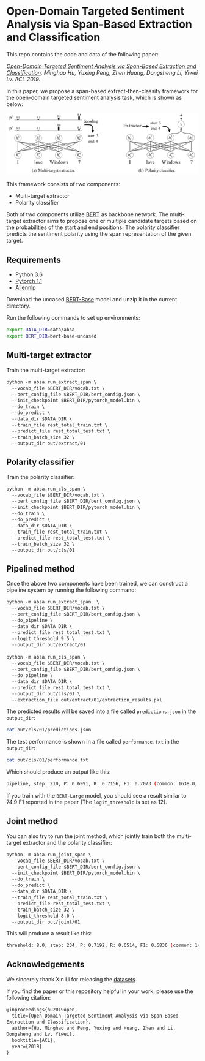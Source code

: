 # Open-Domain Targeted Sentiment Analysis via Span-Based Extraction and Classification

This repo contains the code and data of the following paper:

<i> [Open-Domain Targeted Sentiment Analysis via Span-Based Extraction and Classification](https://arxiv.org/abs/1906.03820). Minghao Hu, Yuxing Peng, Zhen Huang, Dongsheng Li, Yiwei Lv. ACL 2019.</i>

In this paper, we propose a span-based extract-then-classify framework for the open-domain targeted sentiment analysis task, which is shown as below:
<p>
<img src="image/framework.PNG" width="800">
</p>

This framework consists of two components:
- Multi-target extractor
- Polarity classifier

Both of two components utilize [BERT](https://github.com/huggingface/pytorch-pretrained-BERT) as backbone network. The multi-target extractor aims to propose one or multiple candidate targets based on the probabilities of the start and end positions. The polarity classifier predicts the sentiment polarity using the span representation of the given target.

## Requirements
- Python 3.6
- [Pytorch 1.1](https://pytorch.org/)
- [Allennlp](https://allennlp.org/)

Download the uncased [BERT-Base](https://drive.google.com/file/d/13I0Gj7v8lYhW5Hwmp5kxm3CTlzWZuok2/view?usp=sharing) model and unzip it in the current directory. 

Run the following commands to set up environments:
```bash
export DATA_DIR=data/absa
export BERT_DIR=bert-base-uncased
```

## Multi-target extractor
Train the multi-target extractor:
```shell
python -m absa.run_extract_span \
  --vocab_file $BERT_DIR/vocab.txt \
  --bert_config_file $BERT_DIR/bert_config.json \
  --init_checkpoint $BERT_DIR/pytorch_model.bin \
  --do_train \
  --do_predict \
  --data_dir $DATA_DIR \
  --train_file rest_total_train.txt \
  --predict_file rest_total_test.txt \
  --train_batch_size 32 \
  --output_dir out/extract/01
```

## Polarity classifier
Train the polarity classifier:
```shell
python -m absa.run_cls_span \
  --vocab_file $BERT_DIR/vocab.txt \
  --bert_config_file $BERT_DIR/bert_config.json \
  --init_checkpoint $BERT_DIR/pytorch_model.bin \
  --do_train \
  --do_predict \
  --data_dir $DATA_DIR \
  --train_file rest_total_train.txt \
  --predict_file rest_total_test.txt \
  --train_batch_size 32 \
  --output_dir out/cls/01
```

## Pipelined method
Once the above two components have been trained, we can construct a pipeline system by running the following command:
```shell
python -m absa.run_extract_span  \
  --vocab_file $BERT_DIR/vocab.txt \
  --bert_config_file $BERT_DIR/bert_config.json \
  --do_pipeline \
  --data_dir $DATA_DIR \
  --predict_file rest_total_test.txt \
  --logit_threshold 9.5 \
  --output_dir out/extract/01

python -m absa.run_cls_span \
  --vocab_file $BERT_DIR/vocab.txt \
  --bert_config_file $BERT_DIR/bert_config.json \
  --do_pipeline \
  --data_dir $DATA_DIR \
  --predict_file rest_total_test.txt \
  --output_dir out/cls/01 \
  --extraction_file out/extract/01/extraction_results.pkl
```
The predicted results will be saved into a file called `predictions.json` in the `output_dir`:
```bash
cat out/cls/01/predictions.json
```

The test performance is shown in a file called `performance.txt` in the `output_dir`:
```bash
cat out/cls/01/performance.txt
```
Which should produce an output like this:
```bash
pipeline, step: 210, P: 0.6991, R: 0.7156, F1: 0.7073 (common: 1638.0, retrieved: 2343.0, relevant: 2289.0)
```

If you train with the `BERT-Large` model, you should see a result similar to 74.9 F1 reported in the paper (The `logit_threshold` is set as 12).

## Joint method
You can also try to run the joint method, which jointly train both the multi-target extractor and the polarity classifier:
```shell
python -m absa.run_joint_span \
  --vocab_file $BERT_DIR/vocab.txt \
  --bert_config_file $BERT_DIR/bert_config.json \
  --init_checkpoint $BERT_DIR/pytorch_model.bin \
  --do_train \
  --do_predict \
  --data_dir $DATA_DIR \
  --train_file rest_total_train.txt \
  --predict_file rest_total_test.txt \
  --train_batch_size 32 \
  --logit_threshold 8.0 \
  --output_dir out/joint/01
```

This will produce a result like this:
```bash
threshold: 8.0, step: 234, P: 0.7192, R: 0.6514, F1: 0.6836 (common: 1491.0, retrieved: 2073.0, relevant: 2289.0)
```

## Acknowledgements
We sincerely thank Xin Li for releasing the [datasets](https://github.com/lixin4ever/E2E-TBSA).

If you find the paper or this repository helpful in your work, please use the following citation:
```
@inproceedings{hu2019open,
  title={Open-Domain Targeted Sentiment Analysis via Span-Based Extraction and Classification},
  author={Hu, Minghao and Peng, Yuxing and Huang, Zhen and Li, Dongsheng and Lv, Yiwei},
  booktitle={ACL},
  year={2019}
}
```
